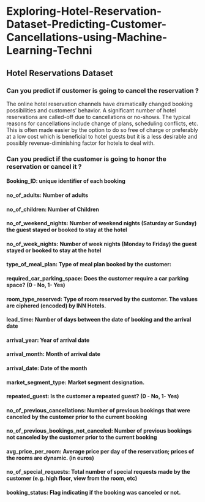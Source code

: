 # Exploring-Hotel-Reservation-Dataset-Predicting-Customer-Cancellations-using-Machine-Learning-Techni

## Hotel Reservations Dataset
### Can you predict if customer is going to cancel the reservation ?

The online hotel reservation channels have dramatically changed booking possibilities and customers’ behavior. A significant number of hotel reservations are called-off due to cancellations or no-shows. The typical reasons for cancellations include change of plans, scheduling conflicts, etc. This is often made easier by the option to do so free of charge or preferably at a low cost which is beneficial to hotel guests but it is a less desirable and possibly revenue-diminishing factor for hotels to deal with.

### Can you predict if the customer is going to honor the reservation or cancel it ?

#### Booking_ID: unique identifier of each booking

#### no_of_adults: Number of adults

#### no_of_children: Number of Children

#### no_of_weekend_nights: Number of weekend nights (Saturday or Sunday) the guest stayed or booked to stay at the hotel

#### no_of_week_nights: Number of week nights (Monday to Friday) the guest stayed or booked to stay at the hotel

#### type_of_meal_plan: Type of meal plan booked by the customer:

#### required_car_parking_space: Does the customer require a car parking space? (0 - No, 1- Yes)

#### room_type_reserved: Type of room reserved by the customer. The values are ciphered (encoded) by INN Hotels.

#### lead_time: Number of days between the date of booking and the arrival date

#### arrival_year: Year of arrival date

#### arrival_month: Month of arrival date

#### arrival_date: Date of the month

#### market_segment_type: Market segment designation.

#### repeated_guest: Is the customer a repeated guest? (0 - No, 1- Yes)

#### no_of_previous_cancellations: Number of previous bookings that were canceled by the customer prior to the current booking

#### no_of_previous_bookings_not_canceled: Number of previous bookings not canceled by the customer prior to the current booking

#### avg_price_per_room: Average price per day of the reservation; prices of the rooms are dynamic. (in euros)

#### no_of_special_requests: Total number of special requests made by the customer (e.g. high floor, view from the room, etc)

#### booking_status: Flag indicating if the booking was canceled or not.
